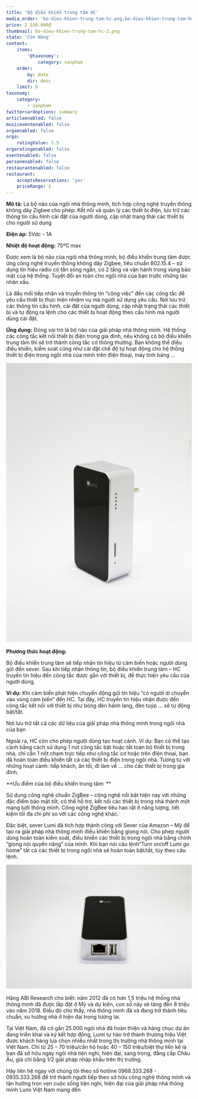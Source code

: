 ```yaml
---
title: 'Bộ điều khiển trung tâm HC'
media_order: 'bo-dieu-khien-trung-tam-hc.png,bo-dieu-khien-trung-tam-hc-1.png,bo-dieu-khien-trung-tam-hc-2.png'
price: 2.530.000₫
thumbnail: bo-dieu-khien-trung-tam-hc-2.png
state: 'Còn Hàng'
content:
    items:
        '@taxonomy':
            category: sanpham
    order:
        by: date
        dir: desc
    limit: 6
taxonomy:
    category:
        - sanpham
twittercardoptions: summary
articleenabled: false
musiceventenabled: false
orgaenabled: false
orga:
    ratingValue: 2.5
orgaratingenabled: false
eventenabled: false
personenabled: false
restaurantenabled: false
restaurant:
    acceptsReservations: 'yes'
    priceRange: $
---
```


**Mô tả:** Là bộ não của ngôi nhà thông minh, tích hợp công nghệ truyền thông không dây Zigbee cho phép: Kết nối và quản lý các thiết bị điện, lưu trữ các thông tin cấu hình cài đặt của người dùng, cập nhật trạng thái các thiết bị cho người sử dụng

**Điện áp:** 5Vdc - 1A 

**Nhiệt độ hoạt động:** 75ºC max

Được xem là bộ não của ngôi nhà thông minh, bộ điều khiển trung tâm được ứng công nghệ truyền thông không dây Zigbee, tiêu chuẩn 802.15.4 – sử dụng tín hiệu radio có tần sóng ngắn, có 2 tầng và vận hành trong vùng bảo mật của hệ thống. Tuyệt đối an toàn cho ngôi nhà của bạn trước những tác nhân xấu.

Là đầu mối tiếp nhận và truyền thông tin “công việc” đến các công tắc để yêu cầu thiết bị thực hiện nhiệm vụ mà người sử dụng yêu cầu. Nơi lưu trữ các thông tin cấu hình, cài đặt của người dùng, cập nhật trạng thái các thiết bị và tự động ra lệnh cho các thiết bị hoạt động theo cấu hình mà người dùng cài đặt.

**Ứng dụng:**
Đóng vai trò là bộ não của giải pháp nhà thông minh. Hệ thống các công tắc kết nối thiết bị điện trong gia đình, nếu không có bộ điều khiển trung tâm thì sẽ trở thành công tắc cơ thông thường. Bạn không thể điều điều khiển, kiểm soát cũng như cài đặt chế độ tự hoạt động cho hệ thống thiết bị điện trong ngôi nhà của mình trên điện thoại, máy tính bảng …

![Bộ Điều khiển trung tâm hc](bo-dieu-khien-trung-tam-hc-1.png)

**Phương thức hoạt động:** 

Bộ điều khiển trung tâm sẽ tiếp nhận tín hiệu từ cảm biến hoặc người dùng gửi đến sever. Sau khi tiếp nhận thông tin, bộ điều khiển trung tâm – HC truyền tín hiệu đến công tắc được gắn với thiết bị, để thực hiện yêu cầu của người dùng.

**Ví dụ:** Khi cảm biến phát hiện chuyển động gửi tín hiệu “có người di chuyển vào vùng cảm biến” đến HC. Tại đây, HC truyền tín hiệu nhận được đến công tắc kết nối với thiết bị như bóng đèn hành lang, đèn tuýp … sẽ tự động bật/tắt.

Nơi lưu trữ tất cả các dữ liệu của giải pháp nhà thông minh trong ngôi nhà của bạn

Ngoài ra, HC còn cho phép người dùng tạo hoạt cảnh. Ví dụ: Bạn có thể tạo cảnh bằng cách sử dụng 1 nút công tắc bật hoặc tắt toàn bộ thiết bị trong nhà, chỉ cần 1 nốt chạm trực tiếp như công tắc cơ hoặc trên điện thoại, bạn đã hoàn toàn điều khiển tất cả các thiết bị điện trong ngôi nhà. Tương tự với những hoạt cảnh: tiếp khách, ăn tối, đi làm về … cho các thiết bị trong gia đình.

**Ưu điểm của bộ điều khiển trung tâm: **

Sử dụng công nghệ chuẩn ZigBee – công nghệ nổi bật hiện nay với những đặc điểm bảo mật tốt, có thể hỗ trợ, kết nối các thiết bị trong nhà thành một mạng lưới thông minh. Công nghệ ZigBee tiêu hao rất ít năng lượng, tiết kiệm tối đa chi phí so với các công nghệ khác.

Đặc biệt, sever Lumi đã tích hợp thành công với Sever của Amazon – Mỹ để tạo ra giải pháp nhà thông minh điều khiển bằng giọng nói. Cho phép người dùng hoàn toàn kiểm soát, điều khiển các thiết bị trong ngôi nhà bằng chính “giọng nói quyền năng” của mình. Khi bạn nói câu lệnh“Turn on/off Lumi go home” tất cả các thiết bị trong ngôi nhà sẽ hoàn toàn bật/tắt, tùy theo câu lệnh.

![Bộ Điều khiển trung tâm hc](bo-dieu-khien-trung-tam-hc-2.png)

Hãng ABI Research cho biết: năm 2012 đã có hơn 1,5 triệu hệ thống nhà thông minh đã được lắp đặt ở Mỹ và dự kiến, con số này sẽ tăng đến 8 triệu vào năm 2018. Điều đó cho thấy, nhà thông minh đã và đang trở thành tiêu chuẩn, xu hướng nhà ở hiện đại trong tương lai.

Tại Việt Nam, đã có gần 25.000 ngôi nhà đã hoàn thiện và hàng chục dự án đang triển khai và ký kết hợp đồng, Lumi tự hào trở thành thương hiệu Việt được khách hàng lựa chọn nhiều nhất trong thị trường nhà thông minh tại Việt Nam. Chỉ từ 25 – 70 triệu/căn hộ hoặc 40 – 150 triệu/biệt thự liền kề là bạn đã sở hữu ngay ngôi nhà tiện nghi, hiện đại, sang trọng, đẳng cấp Châu Âu, giá chỉ bằng 1/2 giải pháp nhập khẩu trên thị trường.

Hãy liên hệ ngay với chúng tôi theo số hotline 0968.333.268 - 0935.333.268  để trở thành người tiếp theo sở hữu công nghệ thông minh và tận hưởng trọn vẹn cuộc sống tiện nghi, hiện đại của giải pháp nhà thông minh Lumi Việt Nam mang đến